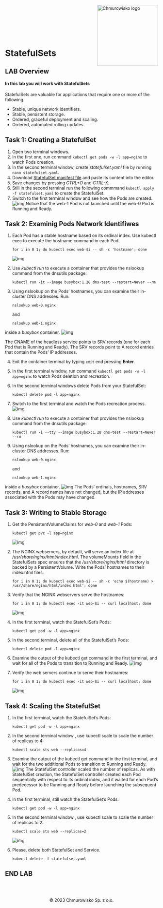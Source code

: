 <img src="../../../img/logo.png" alt="Chmurowisko logo" width="200" align="right">
<br><br>
<br><br>
<br><br>

# StatefulSets

## LAB Overview

#### In this lab you will work with StatefulSets

StatefulSets are valuable for applications that require one or more of the following.
* Stable, unique network identifiers.
* Stable, persistent storage.
* Ordered, graceful deployment and scaling.
* Ordered, automated rolling updates.

## Task 1: Creating a StatefulSet

1. Open two terminal windows.
2. In the first one, run command `kubectl get pods -w -l app=nginx` to watch Pods creation.
3. In the second terminal window, create *statefulset.yaml* file by running `nano statefulset.yaml`.
4. Download [StatefulSet manifest file](./files/statefulset.yaml) and paste its content into the editor.
5. Save changes by pressing *CTRL+O* and *CTRL-X*.
6. Still in the second terminal run the following commmand `kubectl apply -f statefulset.yaml` to create the StatefulSet.
7. Switch to the first terminal window and see how the Pods are created.
    ![img](./img/ss1.png)
Notice that the web-1 Pod is not launched until the web-0 Pod is Running and Ready.

## Task 2: Examinig Pods Network Identifiwes

1. Each Pod has a stable hostname based on its ordinal index. Use kubectl exec to execute the hostname command in each Pod.

    ```
    for i in 0 1; do kubectl exec web-$i -- sh -c 'hostname'; done
    ```
    ![img](./img/ss2.png)

2. Use *kubectl run* to execute a container that provides the nslookup command from the dnsutils package:
    ```
    kubectl run -it --image busybox:1.28 dns-test --restart=Never --rm
    ```

3. Using nslookup on the Pods’ hostnames, you can examine their in-cluster DNS addresses. Run:
    ```
    nslookup web-0.nginx
    ```

    and 

    ```
    nslookup web-1.nginx
    ``` 
inside a *busybox* container.
    ![img](./img/ss3.png)

The CNAME of the headless service points to SRV records (one for each Pod that is Running and Ready). The SRV records point to A record entries that contain the Pods’ IP addresses.

4. Exit the container terminal by typing `exit` end pressing **Enter**.
5. In the first terminal window, run command `kubectl get pods -w -l app=nginx` to watch Pods deletion and recreation.
6. In the second terminal windows delete Pods from your StatefulSet:
    ```
    kubectl delete pod -l app=nginx
    ```
7. Switch to the first terminal and watch the Pods recreation process.
    ![img](./img/ss4.png)

8. Use *kubectl run* to execute a container that provides the nslookup command from the dnsutils package:
    ```
    kubectl run -i --tty --image busybox:1.28 dns-test --restart=Never --rm
    ```

9. Using nslookup on the Pods’ hostnames, you can examine their in-cluster DNS addresses. Run:
    ```
    nslookup web-0.nginx
    ```
    and

    ```
    nslookup web-1.nginx
    ``` 
inside a *busybox* container.
    ![img](./img/ss5.png)
The Pods’ ordinals, hostnames, SRV records, and A record names have not changed, but the IP addresses associated with the Pods may have changed. 

## Task 3: Writing to Stable Storage

1. Get the PersistentVolumeClaims for *web-0* and *web-1* Pods:
    ```
    kubectl get pvc -l app=nginx
    ```
    ![img](./img/ss6.png)

2. The NGINX webservers, by default, will serve an index file at */usr/share/nginx/html/index.html*. The volumeMounts field in the StatefulSets spec ensures that the */usr/share/nginx/html* directory is backed by a PersistentVolume.
Write the Pods’ hostnames to their index.html files:

    ```
    for i in 0 1; do kubectl exec web-$i -- sh -c 'echo $(hostname) > /usr/share/nginx/html/index.html'; done
    ```

3. Verify that the NGINX webservers serve the hostnames:

    ```
    for i in 0 1; do kubectl exec -it web-$i -- curl localhost; done
    ```
    ![img](./img/ss7.png)

4. In the first terminal, watch the StatefulSet’s Pods: 
   ```
   kubectl get pod -w -l app=nginx
   ```
5. In the second terminal, delete all of the StatefulSet’s Pods: 
   ```
   kubectl delete pod -l app=nginx
   ```
6. Examine the output of the kubectl get command in the first terminal, and wait for all of the Pods to transition to Running and Ready.
    ![img](./img/ss8.png)
4. Verify the web servers continue to serve their hostnames: 
    ```
    for i in 0 1; do kubectl exec -it web-$i -- curl localhost; done
    ```
    ![img](./img/ss9.png)

## Task 4: Scaling the StatefulSet

1. In the first terminal, watch the StatefulSet’s Pods: 
   ```
   kubectl get pod -w -l app=nginx
   ```
2. In the second terminal window , use kubectl scale to scale the number of replicas to 4: 
   ```
   kubectl scale sts web --replicas=4
   ```
3. Examine the output of the kubectl get command in the first terminal, and wait for the two additional Pods to transition to Running and Ready.
    ![img](./img/ss10.png)
The StatefulSet controller scaled the number of replicas. As with StatefulSet creation, the StatefulSet controller created each Pod sequentially with respect to its ordinal index, and it waited for each Pod’s predecessor to be Running and Ready before launching the subsequent Pod.
4. In the first terminal, still watch the StatefulSet’s Pods: 
   ```
   kubectl get pod -w -l app=nginx
   ```
5. In the second terminal window , use kubectl scale to scale the number of replicas to 2: 
   ```
   kubectl scale sts web --replicas=2
   ```
    ![img](./img/ss11.png)

6. Please, delete both StatefulSet and Service.
    ```
    kubectl delete -f statefulset.yaml
    ```

## END LAB

<br><br>

<center><p>&copy; 2023 Chmurowisko Sp. z o.o.<p></center>
